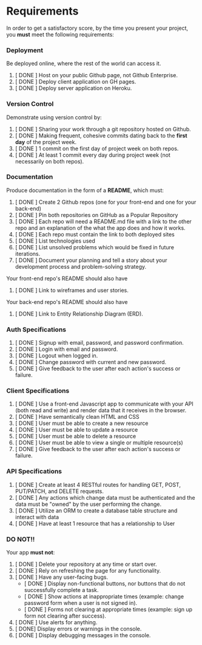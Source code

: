 # Requirements

In order to get a satisfactory score, by the time you present your project, you
**must** meet the following requirements:

### Deployment
Be deployed online, where the rest of the world can access it.
1.  [ DONE ]  Host on your public Github page, not Github Enterprise.
1.  [ DONE ]  Deploy client application on GH pages.
1.  [ DONE ]  Deploy server application on Heroku.

### Version Control
Demonstrate using version control by:
1.  [ DONE ]  Sharing your work through a git repository hosted on Github.
1.  [ DONE ]  Making frequent, cohesive commits dating back to the **first day**
of the project week.
1.  [ DONE ]  1 commit on the first day of project week on both repos.
1.  [ DONE ]  At least 1 commit every day during project week (not necessarily on both repos).

### Documentation
Produce documentation in the form of a **README**, which must:
1.  [ DONE ] Create 2 Github repos (one for your front-end and one for your back-end)
1.  [ DONE ] Pin both repositories on GitHub as a Popular Repository
1.  [ DONE ] Each repo will need a README.md file with a link to the other repo and an explanation of the what the app does and how it works.
1.  [ DONE ] Each repo must contain the link to both deployed sites
1.  [ DONE ] List technologies used
1.  [ DONE ] List unsolved problems which would be fixed in future iterations.
1.  [ DONE ] Document your planning and tell a story about your development process and problem-solving strategy.

Your front-end repo's README should also have
1.  [ DONE ] Link to wireframes and user stories.

Your back-end repo's README should also have
1.  [ DONE ] Link to Entity Relationship Diagram (ERD).

### Auth Specifications
1.  [ DONE ]  Signup with email, password, and password confirmation.
1.  [ DONE ]  Login with email and password.
1.  [ DONE ]  Logout when logged in.
1.  [ DONE ]  Change password with current and new password.
1.  [ DONE ]  Give feedback to the user after each action's success or failure.

### Client Specifications
1.  [ DONE ]  Use a front-end Javascript app to communicate with your API (both read and write) and render data that it receives in the browser.
1.  [ DONE ]  Have semantically clean HTML and CSS
1.  [ DONE ] User must be able to create a new resource
1.  [ DONE ] User must be able to update a resource
1.  [ DONE ] User must be able to delete a resource
1.  [ DONE ] User must be able to view a single or multiple resource(s)
1.  [ DONE ] Give feedback to the user after each action's success or failure.

### API Specifications
1.  [ DONE ]  Create at least 4 RESTful routes for handling GET, POST, PUT/PATCH, and DELETE requests.
1.  [ DONE ]  Any actions which change data must be authenticated and the data must be "owned" by the user performing the change.
1.  [ DONE ]  Utilize an ORM to create a database table structure and interact with data
1.  [ DONE ]  Have at least 1 resource that has a relationship to User

### DO NOT!!
Your app **must not**:
1.  [ DONE ]   Delete your repository at any time or start over.
1.  [ DONE ]   Rely on refreshing the page for any functionality.
1.  [ DONE ]   Have any user-facing bugs.
    - [ DONE ] Display non-functional buttons, nor buttons that do not successfully complete a task.
    - [ DONE ] Show actions at inappropriate times (example:  change password form when a user is not signed in).
    - [ DONE ] Forms not clearing at appropriate times (example: sign up form not clearing after success).
1.  [ DONE ]   Use alerts for anything.
1.  [ DONE]   Display errors or warnings in the console.
1.  [ DONE ]   Display debugging messages in the console.
